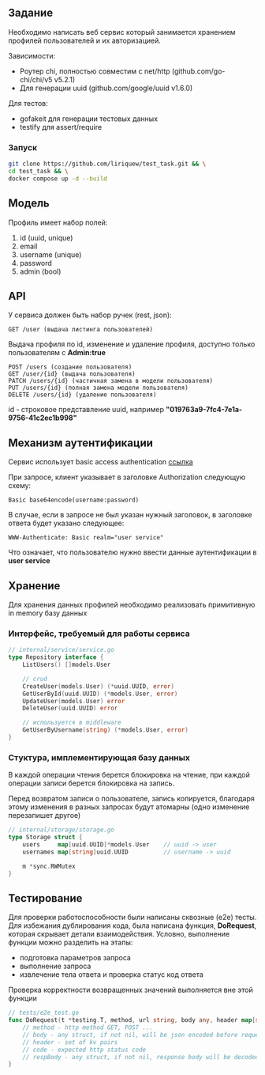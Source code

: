 ## Задание
Необходимо написать веб сервис который занимается хранением профилей пользователей и их авторизацией.

Зависимости:
  - Роутер chi, полностью совместим с net/http (github.com/go-chi/chi/v5 v5.2.1)
  - Для генерации uuid (github.com/google/uuid v1.6.0)

Для тестов:
  - gofakeit для генерации тестовых данных
  - testify для assert/require

### Запуск

```bash
git clone https://github.com/liriquew/test_task.git && \
cd test_task && \
docker compose up -d --build
```

## Модель
Профиль имеет набор полей:
1. id (uuid, unique)
2. email
3. username (unique)
4. password
5. admin (bool)

## API
У сервиса должeн быть набор ручек (rest, json):
```
GET /user (выдача листинга пользователей)
```

Выдача профиля по id, изменение и удаление профиля, доступно только пользователям с **Admin:true**
```
POST /users (создание пользователя)
GET /user/{id} (выдача пользователя)
PATCH /users/{id} (частичная замена в модели пользователя)
PUT /users/{id} (полная замена модели пользователя)
DELETE /users/{id} (удаление пользователя)
```
id - строковое представление uuid, например **"019763a9-7fc4-7e1a-9756-41c2ec1b998"**

## Механизм аутентификации
Сeрвис использует basic access authentication [ссылка](https://en.wikipedia.org/wiki/Basic_access_authentication)

При запросе, клиент указывает в заголовке Authorization следующую схему:
```
Basic base64encode(username:password)
```

В случае, если в запросе не был указан нужный заголовок, в заголовке ответа будет указано следующее:
```
WWW-Authenticate: Basic realm="user service"
```
Что означает, что пользователю нужно ввести данные аутентификации в **user service**

## Хранение
Для хранения данных профилей необходимо реализовать примитивную in memory базу данных

### Интерфейс, требуемый для работы сервиса

```go
// internal/service/service.go
type Repository interface {
	ListUsers() []models.User

	// crud
	CreateUser(models.User) (*uuid.UUID, error)
	GetUserById(uuid.UUID) (*models.User, error)
	UpdateUser(models.User) error
	DeleteUser(uuid.UUID) error

	// используется в middleware
	GetUserByUsername(string) (*models.User, error)
}
```

### Стуктура, имплементирующая базу данных

В каждой операции чтения берется блокировка на чтение, при каждой операции записи берется блокировка на запись.

Перед возвратом записи о пользователе, запись копируется, благодаря этому изменения в разных запросах будут атомарны (одно изменение перезапишет другое)
```go
// internal/storage/storage.go
type Storage struct {
	users     map[uuid.UUID]*models.User	// uuid -> user
	usernames map[string]uuid.UUID			// username -> uuid

	m *sync.RWMutex
}
```

## Тестирование
Для проверки работоспособности были написаны сквозные (e2e) тесты. Для избежания дублирования кода, была написана функция, **DoRequest**, которая скрывает детали взаимодействия. Условно, выполнение функции можно разделить на этапы:

- подготовка параметров запроса
- выполнение запроса
- извлечение тела ответа и проверка статус код ответа

Проверка корректности возвращенных значений выполняется вне этой функции

```go
// tests/e2e_test.go
func DoRequest(t *testing.T, method, url string, body any, header map[string]string, code int, respBody any) {
	// method - http method GET, POST ...
	// body - any struct, if not nil, will be json encoded before request
	// header - set of kv pairs
	// code - expected http status code
	// respBody - any struct, if not nil, response body will be decoded into it
}
```
